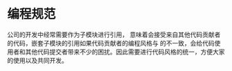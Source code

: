 # 编程规范
公司的开发中经常需要作为子模块进行引用， 意味着会接受来自其他代码贡献者的代码，嵌套子模块的引用如果代码贡献者的编程风格与 的不一致，会给代码使用者和其他代码提交者带来不少的困扰。因此需要进行代码风格的统一，方便大家的使用以及共同开发。

